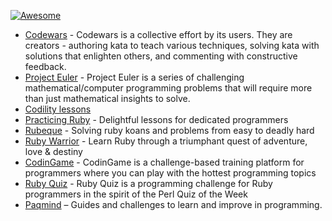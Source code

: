 [![Awesome](https://cdn.rawgit.com/sindresorhus/awesome/d7305f38d29fed78fa85652e3a63e154dd8e8829/media/badge.svg)](https://github.com/sindresorhus/awesome)

- [Codewars](https://www.codewars.com/about) - Codewars is a collective effort by its users. They are creators - authoring kata to teach various techniques, solving kata with solutions that enlighten others, and commenting with constructive feedback.
- [Project Euler](https://projecteuler.net) - Project Euler is a series of challenging mathematical/computer programming problems that will require more than just mathematical insights to solve.
- [Codility lessons](https://codility.com/programmers/lessons/)
- [Practicing Ruby](https://practicingruby.com/) - Delightful lessons for dedicated programmers
- [Rubeque](http://www.rubeque.com/problems) - Solving ruby koans and problems from easy to deadly hard
- [Ruby Warrior](https://www.bloc.io/ruby-warrior#/) - Learn Ruby through a triumphant quest of adventure, love & destiny
- [CodinGame](https://www.codingame.com/home) - CodinGame is a challenge-based training platform for programmers where you can play with the hottest programming topics
- [Ruby Quiz](http://rubyquiz.com) - Ruby Quiz is a programming challenge for Ruby programmers in the spirit of the Perl Quiz of the Week
- [Paqmind](http://paqmind.com) – Guides and challenges to learn and improve in programming.
